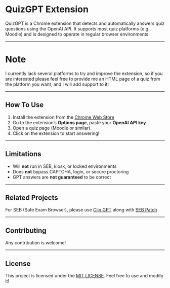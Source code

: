 # QuizGPT Extension

QuizGPT is a Chrome extension that detects and automatically answers quiz questions using the OpenAI API.
It supports most quiz platforms (e.g., Moodle) and is designed to operate in regular browser environments.

---

# Note

I currently lack several platforms to try and improve the extension, so if you are interested please feel free to provide me an HTML page of a quiz from the platform you want, and I will add support to it!

---

## How To Use

1. Install the extension from the [Chrome Web Store](#)
2. Go to the extension’s **Options page**, paste your **OpenAI API key**.
3. Open a quiz page (Moodle or similar).
4. Click on the extension to start answering!

---

## Limitations

- Will **not** run in SEB, kiosk, or locked environments
- Does **not** bypass CAPTCHA, login, or secure proctoring
- GPT answers are **not guaranteed** to be correct

---

## Related Projects

For SEB (Safe Exam Browser), please use [Clip GPT](https://github.com/ungaul/Clip-GPT) along with [SEB Patch](https://github.com/school-cheating/SEBPatch)

---

## Contributing

Any contribution is welcome!

---

## License
This project is licensed under the [MIT LICENSE](LICENSE.md). Feel free to use and modify it!